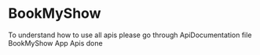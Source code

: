 # BookMyShow
To understand how to use all apis please go through ApiDocumentation file
BookMyShow App Apis done
